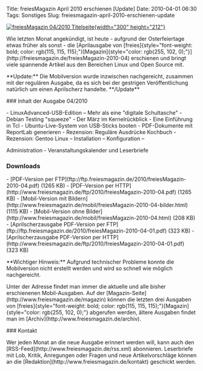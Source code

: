 Title: freiesMagazin April 2010 erschienen [Update]
Date: 2010-04-01 06:30
Tags: Sonstiges
Slug: freiesmagazin-april-2010-erschienen-update

[![freiesMagazin 04/2010
Titelseite](http://www.freiesmagazin.de/system/files/freiesmagazin-2010-04.png){width="300"
height="212"}](http://www.freiesmagazin.de/system/files/freiesmagazin-2010-04.png)

</p>
Wie letzten Monat angekündigt, ist heute - aufgrund der Osterfeiertage
etwas früher als sonst - die [Aprilausgabe von
[freies]{style="font-weight: bold; color: rgb(115, 115, 115);"}[Magazin]{style="color: rgb(255, 102, 0);"}](http://freiesmagazin.de/freiesMagazin-2010-04)
erschienen und bringt viele spannende Artikel aus den Bereichen Linux
und Open Source mit.

</p>
**Update:** Die Mobilversion wurde inzwischen nachgereicht, zusammen mit
der regulären Ausgabe, da es sich bei der gestrigen Veröffentlichung
natürlich um einen Aprilscherz handelte. **/Update**

</p>
### Inhalt der Ausgabe 04/2010

</p>
-   LinuxAdvanced-USB-Edition – Mehr als eine "digitale Schultasche"
-   Debian Testing "squeeze"
-   Der März im Kernelrückblick
-   Eine Einführung in Tcl
-   Ubuntu-Live-System von USB-Sticks booten
-   PDF-Dokumente mit ReportLab generieren
-   Rezension: Reguläre Ausdrücke Kochbuch
-   Rezension: Gentoo Linux – Installation – Konfiguration –  
   </p>
    <p>
    Administration
-   Veranstaltungskalender und Leserbriefe

</p>
<!--break--><!--break-->

### Downloads

</p>
-   [PDF-Version per
    FTP](ftp://ftp.freiesmagazin.de/2010/freiesMagazin-2010-04.pdf)
    (1265 KB)
-   [PDF-Version per
    HTTP](http://www.freiesmagazin.de/ftp/2010/freiesMagazin-2010-04.pdf)
    (1265 KB)
-   [Mobil-Version mit
    Bildern](http://www.freiesmagazin.de/mobil/freiesMagazin-2010-04-bilder.html)
    (1115 KB)
-   [Mobil-Version ohne
    Bilder](http://www.freiesmagazin.de/mobil/freiesMagazin-2010-04.html)
    (208 KB)
-   [Aprilscherzausgabe PDF-Version per
    FTP](ftp://ftp.freiesmagazin.de/2010/freiesMagazin-2010-04-01.pdf)
    (323 KB)
-   [Aprilscherzausgabe PDF-Version per
    HTTP](http://www.freiesmagazin.de/ftp/2010/freiesMagazin-2010-04-01.pdf)
    (323 KB)

</p>
**Wichtiger Hinweis:** Aufgrund technischer Probleme konnte die
Mobilversion nicht erstellt werden und wird so schnell wie möglich
nachgereicht.

</p>
Unter der Adresse <http://freiesmagazin.de/mobil/> findet man immer die
aktuelle und alle bisher erschienenen Mobil-Ausgaben. Auf der
[Magazin-Seite](http://www.freiesmagazin.de/magazin) können die letzten
drei Ausgaben von
[freies]{style="font-weight: bold; color: rgb(115, 115, 115);"}[Magazin]{style="color: rgb(255, 102, 0);"}
abgerufen werden, ältere Ausgaben findet man im
[Archiv](http://www.freiesmagazin.de/archiv).

</p>
### Kontakt

</p>
Wer jeden Monat an die neue Ausgabe erinnert werden will, kann auch den
[RSS-Feed](http://www.freiesmagazin.de/rss.xml) abonnieren. Leserbriefe
mit Lob, Kritik, Anregungen oder Fragen und neue Artikelvorschläge
können an die [Redaktion](http://www.freiesmagazin.de/kontakt) geschickt
werden.

</p>

